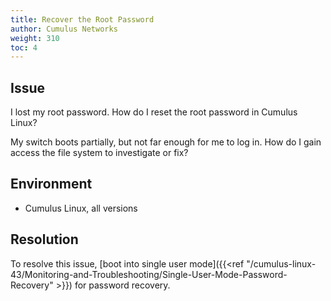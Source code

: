 ```yaml
---
title: Recover the Root Password
author: Cumulus Networks
weight: 310
toc: 4
---
```


## Issue

I lost my root password. How do I reset the root password in Cumulus Linux?

My switch boots partially, but not far enough for me to log in. How do I gain access the file system to investigate or fix?

## Environment

- Cumulus Linux, all versions

## Resolution

To resolve this issue, [boot into single user mode]({{<ref "/cumulus-linux-43/Monitoring-and-Troubleshooting/Single-User-Mode-Password-Recovery" >}}) for password recovery.
